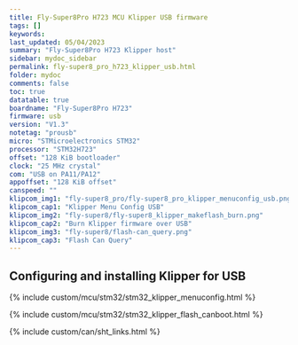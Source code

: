 ```yaml
---
title: Fly-Super8Pro H723 MCU Klipper USB firmware
tags: []
keywords: 
last_updated: 05/04/2023
summary: "Fly-Super8Pro H723 Klipper host"
sidebar: mydoc_sidebar
permalink: fly-super8_pro_h723_klipper_usb.html
folder: mydoc
comments: false
toc: true
datatable: true
boardname: "Fly-Super8Pro H723"
firmware: usb
version: "V1.3"
notetag: "prousb"
micro: "STMicroelectronics STM32"
processor: "STM32H723"
offset: "128 KiB bootloader"
clock: "25 MHz crystal"
com: "USB on PA11/PA12"
appoffset: "128 KiB offset"
canspeed: ""
klipcom_img1: "fly-super8_pro/fly-super8_pro_klipper_menuconfig_usb.png"
klipcom_cap1: "Klipper Menu Config USB"
klipcom_img2: "fly-super8/fly-super8_klipper_makeflash_burn.png"
klipcom_cap2: "Burn Klipper firmware over USB"
klipcom_img3: "fly-super8/flash-can_query.png"
klipcom_cap3: "Flash Can Query"
---
```


## Configuring and installing Klipper for USB

{% include custom/mcu/stm32/stm32_klipper_menuconfig.html %}

{% include custom/mcu/stm32/stm32_klipper_flash_canboot.html %}

{% include custom/can/sht_links.html %}